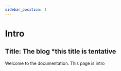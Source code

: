 ```yaml
---
sidebar_position: 1
---
```


# Intro

## Title: The blog \*this title is tentative

Welcome to the documentation.
This page is intro
